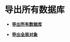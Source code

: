 # 导出所有数据库<a name="ZH-CN_TOPIC_0289900829"></a>

-   **[导出所有数据库](导出所有数据库-11.md)**  

-   **[导出全局对象](导出全局对象.md)**  


